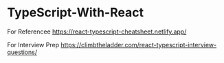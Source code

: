 # TypeScript-With-React
For Referencee
https://react-typescript-cheatsheet.netlify.app/

For Interview Prep
https://climbtheladder.com/react-typescript-interview-questions/
